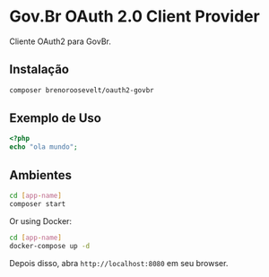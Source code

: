 # Gov.Br OAuth 2.0 Client Provider

Cliente OAuth2 para GovBr.

## Instalação

```bash
composer brenoroosevelt/oauth2-govbr 
```

## Exemplo de Uso

```php
<?php
echo "ola mundo"; 
```

## Ambientes

```bash
cd [app-name]
composer start
```

Or using Docker: 
```bash
cd [app-name]
docker-compose up -d
```
Depois disso, abra `http://localhost:8080` em seu browser.

